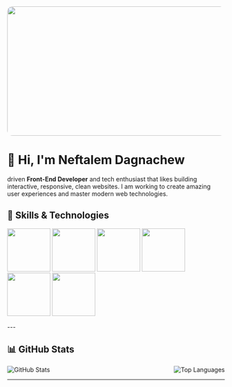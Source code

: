<img src="https://sdmntprukwest.oaiusercontent.com/files/00000000-2414-6243-883e-8062a4e9e0aa/raw?se=2025-05-20T20%3A16%3A06Z&sp=r&sv=2024-08-04&sr=b&scid=b49aac19-62f8-51f3-8515-7cb21c7e2615&skoid=864daabb-d06a-46b3-a747-d35075313a83&sktid=a48cca56-e6da-484e-a814-9c849652bcb3&skt=2025-05-20T18%3A24%3A46Z&ske=2025-05-21T18%3A24%3A46Z&sks=b&skv=2024-08-04&sig=kz5CQZTBs9D6ZyN9qtcDEX01YVzP5fGePaJTA7ljbtk%3D"  style="width:500%; height:300px; object-fit:cover; border-radius:12px;" />

# 👋 Hi, I'm Neftalem Dagnachew

driven **Front-End Developer** and tech enthusiast that likes building interactive, responsive, clean websites. I am working to create amazing user experiences and master modern web technologies.

## 🚀 Skills & Technologies
<p>
  <img src="https://img.icons8.com/?size=256&id=20909&format=png" style="height:100px; disply: flex;"/>
  <img src="https://img.icons8.com/?size=256&id=21278&format=png" height="100px"/>
  <img src="https://img.icons8.com/?size=256&id=108784&format=png" height="100px"/>
  <img src="https://img.icons8.com/?size=256&id=nCj4PvnCO0tZ&format=png" height="100px"/>
  <img src="https://img.icons8.com/?size=256&id=wPohyHO_qO1a&format=png" height="100px"/>
  <img src="https://img.icons8.com/?size=256&id=20906&format=png" height="100px"/>
</p>
---

## 📊 GitHub Stats

<div style="display: flex; gap: 20px; justify-content: space-between;">
  <img src="https://github-readme-stats.vercel.app/api?username=NeftaMERN&show_icons=true&theme=radical" alt="GitHub Stats" style="max-width: 48%;" />
  <img src="https://github-readme-stats.vercel.app/api/top-langs/?username=NeftaMERN&layout=compact&theme=radical" alt="Top Languages" style="max-width: 48%;" />
</div>

---
